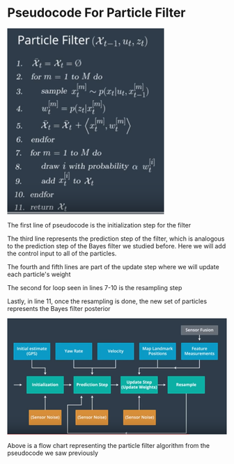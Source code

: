 # Pseudocode For Particle Filter

![alt tag](imgs/pseudocode.PNG)

The first line of pseudocode is the initialization step for the filter

The third line represents the prediction step of the filter, which is analogous to the prediction step of the Bayes filter we studied before. Here we will add the control input to all of the particles.

The fourth and fifth lines are part of the update step where we will update each particle's weight

The second for loop seen in lines 7-10 is the resampling step

Lastly, in line 11, once the resampling is done, the new set of particles represents the Bayes filter posterior

![alt tag](imgs/flowChart.PNG)

Above is a flow chart representing the particle filter algorithm from the pseudocode we saw previously
